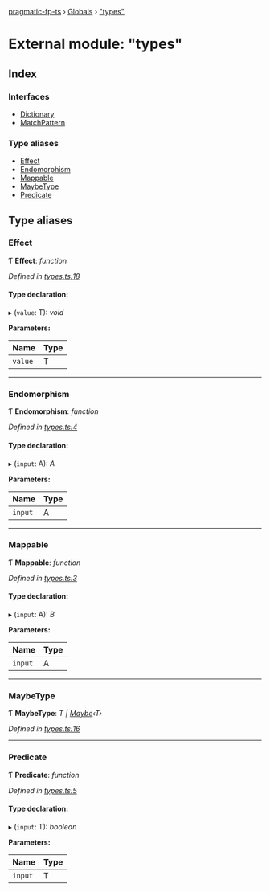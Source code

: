 [pragmatic-fp-ts](../README.md) › [Globals](../globals.md) › ["types"](_types_.md)

# External module: "types"

## Index

### Interfaces

* [Dictionary](../interfaces/_types_.dictionary.md)
* [MatchPattern](../interfaces/_types_.matchpattern.md)

### Type aliases

* [Effect](_types_.md#effect)
* [Endomorphism](_types_.md#endomorphism)
* [Mappable](_types_.md#mappable)
* [MaybeType](_types_.md#maybetype)
* [Predicate](_types_.md#predicate)

## Type aliases

###  Effect

Ƭ **Effect**: *function*

*Defined in [types.ts:18](https://github.com/hermann-p/pragmatic-fp-ts/blob/bab22d3/src/types.ts#L18)*

#### Type declaration:

▸ (`value`: T): *void*

**Parameters:**

Name | Type |
------ | ------ |
`value` | T |

___

###  Endomorphism

Ƭ **Endomorphism**: *function*

*Defined in [types.ts:4](https://github.com/hermann-p/pragmatic-fp-ts/blob/bab22d3/src/types.ts#L4)*

#### Type declaration:

▸ (`input`: A): *A*

**Parameters:**

Name | Type |
------ | ------ |
`input` | A |

___

###  Mappable

Ƭ **Mappable**: *function*

*Defined in [types.ts:3](https://github.com/hermann-p/pragmatic-fp-ts/blob/bab22d3/src/types.ts#L3)*

#### Type declaration:

▸ (`input`: A): *B*

**Parameters:**

Name | Type |
------ | ------ |
`input` | A |

___

###  MaybeType

Ƭ **MaybeType**: *T | [Maybe](_maybe_.md#maybe)‹T›*

*Defined in [types.ts:16](https://github.com/hermann-p/pragmatic-fp-ts/blob/bab22d3/src/types.ts#L16)*

___

###  Predicate

Ƭ **Predicate**: *function*

*Defined in [types.ts:5](https://github.com/hermann-p/pragmatic-fp-ts/blob/bab22d3/src/types.ts#L5)*

#### Type declaration:

▸ (`input`: T): *boolean*

**Parameters:**

Name | Type |
------ | ------ |
`input` | T |
